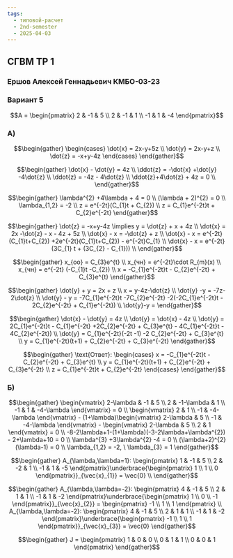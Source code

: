 ```yaml
---
tags:
  - типовой-расчет
  - 2nd-semester
  - 2025-04-03
---
```


## СГВМ ТР 1

### Ершов Алексей Геннадьевич КМБО-03-23

### Вариант 5

$$A = \begin{pmatrix}
2 & -1 & 5 \\
2 & -1 & 1 \\
-1 & 1 & -4
\end{pmatrix}$$

### A)

$$\begin{gather}
\begin{cases}
\dot{x} = 2x-y+5z \\
\dot{y} = 2x-y+z \\
\dot{z} = -x+y-4z
\end{cases}
\end{gather}$$

$$\begin{gather}
\dot{x} - \dot{y} = 4z \\
\ddot{z} = -\dot{x} +\dot{y} -4\dot{z} \\
\ddot{z} = -4z - 4\dot{z} \\
\ddot{z}+4\dot{z} + 4z = 0 \\
\end{gather}$$

$$\begin{gather}
\lambda^{2} +4\lambda + 4 = 0 \\
(\lambda + 2)^{2} = 0 \\
\lambda_{1,2}  = -2 \\
z = e^{-2t}(C_{1}t + C_{2}) \\
z = C_{1}e^{-2t}t + C_{2}e^{-2t}
\end{gather}$$

$$\begin{gather}
\dot{z} = -x+y-4z \implies y = \dot{z} + x + 4z \\
\dot{x} = 2x -\dot{z} - x - 4z + 5z \\
\dot{x} - x = -\dot{z} + z \\
\dot{x} - x = e^{-2t}(C_{1}t+C_{2}) +2e^{-2t}(C_{1}t+C_{2}) - e^{-2t}C_{1} \\
\dot{x} - x = e^{-2t}(3C_{1} t + (3C_{2} - C_{1}))  \\
\end{gather}$$

$$\begin{gather}
x_{оо} = C_{3}e^{t} \\
x_{чн} = e^{-2t}\cdot R_{m}(x) \\
x_{чн} = e^{-2t} (-C_{1}t -C_{2}) \\
x = -C_{1}e^{-2t}t - C_{2}e^{-2t} + C_{3}e^{t}
\end{gather}$$

$$\begin{gather}
\dot{y} + y = 2x + z \\
x = y-4z-\dot{z} \\
\dot{y} -y = -7z-2\dot{z} \\
\dot{y} - y = -7C_{1}e^{-2t}t -7C_{2}e^{-2t} -2(-2C_{1}e^{-2t}t - 2C_{2}e^{-2t} + C_{1}e^{-2t}) \\
\dot{y}-y = 
\end{gather}$$

$$\begin{gather}
\dot{x} - \dot{y} = 4z \\
\dot{y} = \dot{x} - 4z \\
\dot{y} = 2C_{1}e^{-2t}t - C_{1}e^{-2t} +2C_{2}e^{-2t} + C_{3}e^{t} - 4C_{1}e^{-2t}t - 4C_{2}e^{-2t}) \\
\dot{y} = C_{1}e^{-2t}(-2t -1) -2 C_{2}e^{-2t} + C_{3}e^{t} \\
y = C_{1}e^{-2t}(t+1)  + C_{2}e^{-2t} + C_{3}e^{-2t}
\end{gather}$$

$$\begin{gather}
\text{Ответ}: \begin{cases}
x = -C_{1}e^{-2t}t - C_{2}e^{-2t} + C_{3}e^{t} \\
y = C_{1}e^{-2t}(t+1)  + C_{2}e^{-2t} + C_{3}e^{-2t} \\
z = C_{1}e^{-2t}t + C_{2}e^{-2t}
\end{cases}
\end{gather}$$

### Б)

$$\begin{gather}
\begin{vmatrix}
2-\lambda & -1 & 5 \\
2 & -1-\lambda & 1 \\
-1 & 1 & -4-\lambda
\end{vmatrix} = 0 \\
\begin{vmatrix}
2 & 1 \\
-1 & -4-\lambda
\end{vmatrix} - (1+\lambda)\begin{vmatrix}
2-\lambda & 5 \\
-1 & -4-\lambda
\end{vmatrix} - \begin{vmatrix}
2-\lambda & 5 \\
2 & 1
\end{vmatrix} = 0 \\
-8-2\lambda+1-(1+\lambda)(-3-2\lambda+\lambda^{2}) - 2+\lambda+10 = 0 \\
\lambda^{3} +3\lambda^{2} -4 = 0 \\
(\lambda+2)^{2}(\lambda-1) = 0 \\
\lambda_{1,2} = -2, \    \lambda_{3} = 1
\end{gather}$$

$$\begin{gather}
A_{\lambda,\lambda=1}: \begin{pmatrix}
1 & -1 & 5 \\
2 & -2 & 1 \\
-1 & 1 & -5
\end{pmatrix}\underbrace{\begin{pmatrix}
1 \\
1 \\
0
\end{pmatrix}}_{\vec{x}_{1}} = \vec{0} \\
\end{gather}$$

$$\begin{gather}
A_{\lambda,\lambda=-2}: \begin{pmatrix}
4 & -1 & 5 \\
2 & 1 & 1 \\
-1 & 1 & -2
\end{pmatrix}\underbrace{\begin{pmatrix}
1 \\
0 \\
-1
\end{pmatrix}}_{\vec{x}_{2}} = \begin{pmatrix}
-1 \\
1 \\
1
\end{pmatrix} \\
A_{\lambda,\lambda=-2}: \begin{pmatrix}
4 & -1 & 5 \\
2 & 1 & 1 \\
-1 & 1 & -2
\end{pmatrix}\underbrace{\begin{pmatrix}
-1 \\
1 \\
1
\end{pmatrix}}_{\vec{x}_{3}} = \vec{0}
\end{gather}$$

$$\begin{gather}
J = \begin{pmatrix}
1 & 0 & 0 \\
0 & 1 & 1 \\
0 & 0 & 1
\end{pmatrix}
\end{gather}$$